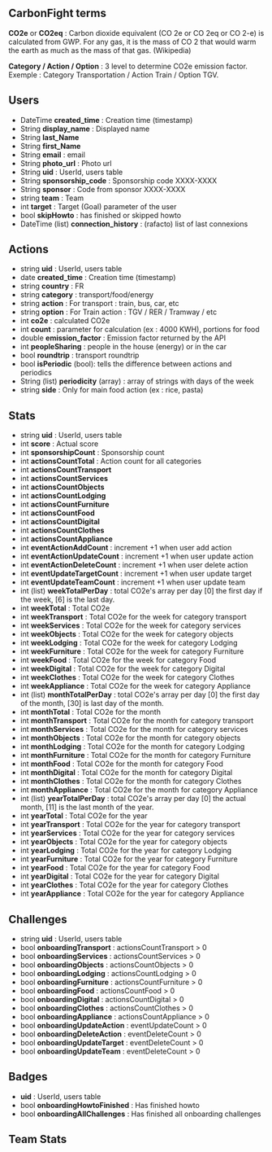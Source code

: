 ## CarbonFight terms

**CO2e** or **CO2eq** : Carbon dioxide equivalent (CO 2e or CO 2eq or CO 2-e) is calculated from GWP. For any gas, it is the mass of CO 2 that would warm the earth as much as the mass of that gas. (Wikipedia)

**Category / Action / Option** : 3 level to determine CO2e emission factor. Exemple : Category Transportation / Action Train / Option TGV.

## Users

- DateTime **created_time** : Creation time (timestamp)
- String **display_name** : Displayed name
- String **last_Name**
- String **first_Name**
- String **email** : email
- String **photo_url** : Photo url
- String **uid** : UserId, users table
- String **sponsorship_code** : Sponsorship code XXXX-XXXX
- String **sponsor** : Code from sponsor XXXX-XXXX
- string **team** : Team
- int **target** : Target (Goal) parameter of the user
- bool **skipHowto** : has finished or skipped howto
- DateTime (list) **connection_history** : (rafacto) list of last connexions

## Actions

- string **uid** : UserId, users table
- date **created_time** : Creation time (timestamp)
- string **country** : FR
- string **category** : transport/food/energy
- string **action** : For transport : train, bus, car, etc
- string **option** : For Train action : TGV / RER / Tramway / etc
- int **co2e** : calculated CO2e 
- int **count** : parameter for calculation (ex : 4000 KWH), portions for food
- double **emission_factor** : Emission factor returned by the API
- int **peopleSharing** : people in the house (energy) or in the car
- bool **roundtrip** : transport roundtrip
- bool **isPeriodic** (bool): tells the difference between actions and periodics
- String (list) **periodicity** (array) : array of strings with days of the week
- string **side** : Only for main food action (ex : rice, pasta)

## Stats

- string **uid** : UserId, users table
- int **score** : Actual score
- int **sponsorshipCount** : Sponsorship count
- int **actionsCountTotal** : Action count for all categories 
- int **actionsCountTransport**
- int **actionsCountServices**
- int **actionsCountObjects**
- int **actionsCountLodging**
- int **actionsCountFurniture**
- int **actionsCountFood**
- int **actionsCountDigital**
- int **actionsCountClothes**
- int **actionsCountAppliance**
- int **eventActionAddCount** : increment +1 when user add action
- int **eventActionUpdateCount** : increment +1 when user update action
- int **eventActionDeleteCount** : increment +1 when user delete action
- int **eventUpdateTargetCount** : increment +1 when user update target
- int **eventUpdateTeamCount** : increment +1 when user update team
- int (list) **weekTotalPerDay** : total CO2e's array per day [0] the first day if the week, [6] is the last day.
- int **weekTotal** : Total CO2e 
- int **weekTransport** : Total CO2e for the week for category transport
- int **weekServices** : Total CO2e for the week for category services
- int **weekObjects** : Total CO2e for the week for category objects
- int **weekLodging** : Total CO2e for the week for category Lodging
- int **weekFurniture** : Total CO2e for the week for category Furniture
- int **weekFood** : Total CO2e for the week for category Food
- int **weekDigital** : Total CO2e for the week for category Digital
- int **weekClothes** : Total CO2e for the week for category Clothes
- int **weekAppliance** : Total CO2e for the week for category Appliance
- int (list) **monthTotalPerDay** : total CO2e's array per day [0] the first day of the month, [30] is last day of the month.
- int **monthTotal** : Total CO2e for the month
- int **monthTransport** : Total CO2e for the month for category transport
- int **monthServices** : Total CO2e for the month for category services
- int **monthObjects** : Total CO2e for the month for category objects
- int **monthLodging** : Total CO2e for the month for category Lodging
- int **monthFurniture** : Total CO2e for the month for category Furniture
- int **monthFood** : Total CO2e for the month for category Food
- int **monthDigital** : Total CO2e for the month for category Digital
- int **monthClothes** : Total CO2e for the month for category Clothes
- int **monthAppliance** : Total CO2e for the month for category Appliance
- int (list) **yearTotalPerDay** : total CO2e's array per day [0] the actual month, [11] is the last month of the year.
- int **yearTotal** : Total CO2e for the year
- int **yearTransport** : Total CO2e for the year for category transport
- int **yearServices** : Total CO2e for the year for category services
- int **yearObjects** : Total CO2e for the year for category objects
- int **yearLodging** : Total CO2e for the year for category Lodging
- int **yearFurniture** : Total CO2e for the year for category Furniture
- int **yearFood** : Total CO2e for the year for category Food
- int **yearDigital** : Total CO2e for the year for category Digital
- int **yearClothes** : Total CO2e for the year for category Clothes
- int **yearAppliance** : Total CO2e for the year for category Appliance

## Challenges

- string **uid** : UserId, users table
- bool **onboardingTransport** : actionsCountTransport > 0
- bool **onboardingServices** : actionsCountServices > 0
- bool **onboardingObjects** : actionsCountObjects > 0
- bool **onboardingLodging** : actionsCountLodging > 0
- bool **onboardingFurniture** : actionsCountFurniture > 0
- bool **onboardingFood** : actionsCountFood > 0
- bool **onboardingDigital** : actionsCountDigital > 0
- bool **onboardingClothes** : actionsCountClothes > 0
- bool **onboardingAppliance** : actionsCountAppliance > 0
- bool **onboardingUpdateAction** : eventUpdateCount > 0
- bool **onboardingDeleteAction** : eventDeleteCount > 0
- bool **onboardingUpdateTarget** : eventDeleteCount > 0
- bool **onboardingUpdateTeam** : eventDeleteCount > 0

## Badges

- **uid** : UserId, users table
- bool **onboardingHowtoFinished** : Has finished howto
- bool **onboardingAllChallenges** : Has finished all onboarding challenges

## Team Stats
